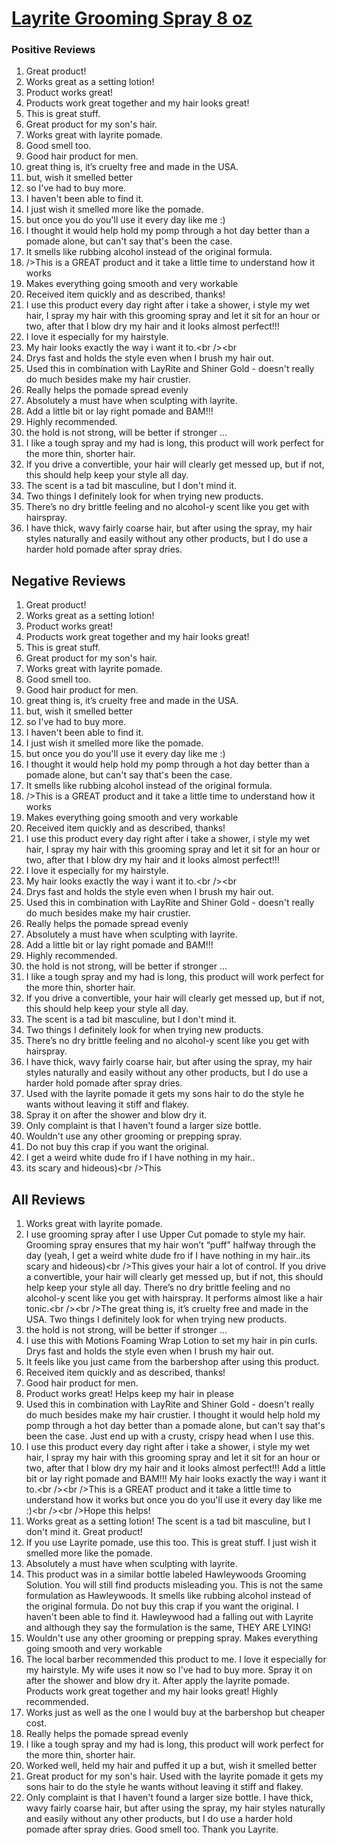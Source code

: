 # [Layrite Grooming Spray 8 oz](https://products.checkmycream.com/products/Layrite-Grooming-Spray-8-oz.html)

### Positive Reviews

<ol>
      <li>Great product!</li>
      <li>Works great as a setting lotion!</li>
      <li>Product works great!</li>
      <li>Products work great together and my hair looks great!</li>
      <li>This is great stuff.  </li>
      <li>Great product for my son&#x27;s hair.</li>
      <li>Works great with layrite pomade.</li>
      <li>Good smell too.  </li>
      <li>Good hair product for men.</li>
      <li>great thing is, it’s cruelty free and made in the USA.  </li>
      <li>but, wish it smelled better</li>
      <li>so I&#x27;ve had to buy more.</li>
      <li>I haven&#x27;t been able to find it.  </li>
      <li>I just wish it smelled more like the pomade.</li>
      <li>but once you do you&#x27;ll use it every day like me :)</li>
      <li>I thought it would help hold my pomp through a hot day better than a pomade alone, but can&#x27;t say that&#x27;s been the case.</li>
      <li>It smells like rubbing alcohol instead of the original formula.  </li>
      <li>/&gt;This is a GREAT product and it take a little time to understand how it works</li>
      <li>Makes everything going smooth and very workable</li>
      <li>Received item quickly and as described, thanks!</li>
      <li>I use this product every day right after i take a shower, i style my wet hair, I spray my hair with this grooming spray and let it sit for an hour or two, after that I blow dry my hair and it looks almost perfect!!!</li>
      <li>I love it especially for my hairstyle.</li>
      <li>My hair looks exactly the way i want it to.&lt;br /&gt;&lt;br</li>
      <li>Drys fast and holds the style even when I brush my hair out.</li>
      <li>Used this in combination with LayRite and Shiner Gold - doesn&#x27;t really do much besides make my hair crustier.</li>
      <li>Really helps the pomade spread evenly</li>
      <li>Absolutely a must have when sculpting with layrite.</li>
      <li>Add a little bit or lay right pomade and BAM!!!</li>
      <li>Highly recommended.</li>
      <li>the hold is not strong, will be better if stronger ...</li>
      <li>I like a tough spray and my had is long, this product will work perfect for the more thin, shorter hair.</li>
      <li>If you drive a convertible, your hair will clearly get messed up, but if not, this should help keep your style all day.  </li>
      <li>The scent is a tad bit masculine, but I don&#x27;t mind it.</li>
      <li>Two things I definitely look for when trying new products.</li>
      <li>There’s no dry brittle feeling and no alcohol-y scent like you get with hairspray.  </li>
      <li>I have thick, wavy fairly coarse hair, but after using the spray, my hair styles naturally and easily without any other products, but I do use a harder hold pomade after spray dries.  </li>
</ol>


<h2>Negative Reviews</h2>
<ol>
<li> Great product!</li>
<li> Works great as a setting lotion!</li>
<li> Product works great!</li>
<li> Products work great together and my hair looks great!</li>
<li> This is great stuff.  </li>
<li> Great product for my son&#x27;s hair.</li>
<li> Works great with layrite pomade.</li>
<li> Good smell too.  </li>
<li> Good hair product for men.</li>
<li> great thing is, it’s cruelty free and made in the USA.  </li>
<li> but, wish it smelled better</li>
<li> so I&#x27;ve had to buy more.</li>
<li> I haven&#x27;t been able to find it.  </li>
<li> I just wish it smelled more like the pomade.</li>
<li> but once you do you&#x27;ll use it every day like me :)</li>
<li> I thought it would help hold my pomp through a hot day better than a pomade alone, but can&#x27;t say that&#x27;s been the case.</li>
<li> It smells like rubbing alcohol instead of the original formula.  </li>
<li> /&gt;This is a GREAT product and it take a little time to understand how it works</li>
<li> Makes everything going smooth and very workable</li>
<li> Received item quickly and as described, thanks!</li>
<li> I use this product every day right after i take a shower, i style my wet hair, I spray my hair with this grooming spray and let it sit for an hour or two, after that I blow dry my hair and it looks almost perfect!!!</li>
<li> I love it especially for my hairstyle.</li>
<li> My hair looks exactly the way i want it to.&lt;br /&gt;&lt;br</li>
<li> Drys fast and holds the style even when I brush my hair out.</li>
<li> Used this in combination with LayRite and Shiner Gold - doesn&#x27;t really do much besides make my hair crustier.</li>
<li> Really helps the pomade spread evenly</li>
<li> Absolutely a must have when sculpting with layrite.</li>
<li> Add a little bit or lay right pomade and BAM!!!</li>
<li> Highly recommended.</li>
<li> the hold is not strong, will be better if stronger ...</li>
<li> I like a tough spray and my had is long, this product will work perfect for the more thin, shorter hair.</li>
<li> If you drive a convertible, your hair will clearly get messed up, but if not, this should help keep your style all day.  </li>
<li> The scent is a tad bit masculine, but I don&#x27;t mind it.</li>
<li> Two things I definitely look for when trying new products.</li>
<li> There’s no dry brittle feeling and no alcohol-y scent like you get with hairspray.  </li>
<li> I have thick, wavy fairly coarse hair, but after using the spray, my hair styles naturally and easily without any other products, but I do use a harder hold pomade after spray dries.  </li>
<li> Used with the layrite pomade it gets my sons hair to do the style he wants without leaving it stiff and flakey.</li>
<li> Spray it on after the shower and blow dry it.</li>
<li> Only complaint is that I haven&#x27;t found a larger size bottle.  </li>
<li> Wouldn&#x27;t use any other grooming or prepping spray.  </li>
<li> Do not buy this crap if you want the original.  </li>
<li> I get a weird white dude fro if I have nothing in my hair..</li>
<li> its scary and hideous)&lt;br /&gt;This</li>
</ol>

<h2>All Reviews</h2>

<ol>
    <li> Works great with layrite pomade.</li>
    <li> I use grooming spray after I use Upper Cut pomade to style my hair.  Grooming spray ensures that my hair won’t “puff” halfway through the day (yeah, I get a weird white dude fro if I have nothing in my hair..its scary and hideous)&lt;br /&gt;This gives your hair a lot of control.  If you drive a convertible, your hair will clearly get messed up, but if not, this should help keep your style all day.  There’s no dry brittle feeling and no alcohol-y scent like you get with hairspray.  It performs almost like a hair tonic.&lt;br /&gt;&lt;br /&gt;The great thing is, it’s cruelty free and made in the USA.  Two things I definitely look for when trying new products.</li>
    <li> the hold is not strong, will be better if stronger ...</li>
    <li> I use this with Motions Foaming Wrap Lotion to set my hair in pin curls. Drys fast and holds the style even when I brush my hair out.</li>
    <li> It feels like you just came from the barbershop after using this product.</li>
    <li> Received item quickly and as described, thanks!</li>
    <li> Good hair product for men.</li>
    <li> Product works great! Helps keep my hair in please</li>
    <li> Used this in combination with LayRite and Shiner Gold - doesn&#x27;t really do much besides make my hair crustier. I thought it would help hold my pomp through a hot day better than a pomade alone, but can&#x27;t say that&#x27;s been the case. Just end up with a crusty, crispy head when I use this.</li>
    <li> I use this product every day right after i take a shower, i style my wet hair, I spray my hair with this grooming spray and let it sit for an hour or two, after that I blow dry my hair and it looks almost perfect!!! Add a little bit or lay right pomade and BAM!!! My hair looks exactly the way i want it to.&lt;br /&gt;&lt;br /&gt;This is a GREAT product and it take a little time to understand how it works but once you do you&#x27;ll use it every day like me :)&lt;br /&gt;&lt;br /&gt;Hope this helps!</li>
    <li> Works great as a setting lotion! The scent is a tad bit masculine, but I don&#x27;t mind it. Great product!</li>
    <li> If you use Layrite pomade, use this too.  This is great stuff.  I just wish it smelled more like the pomade.</li>
    <li> Absolutely a must have when sculpting with layrite.</li>
    <li> This product was in a similar bottle labeled Hawleywoods Grooming Solution.  You will still find products misleading you.  This is not the same formulation as Hawleywoods.  It smells like rubbing alcohol instead of the original formula.  Do not buy this crap if you want the original.  I haven&#x27;t been able to find it.  Hawleywood had a falling out with Layrite and although they say the formulation is the same, THEY ARE LYING!</li>
    <li> Wouldn&#x27;t use any other grooming or prepping spray.  Makes everything going smooth and very workable</li>
    <li> The local barber recommended this product to me. I love it especially for my hairstyle. My wife uses it now so I&#x27;ve had to buy more. Spray it on after the shower and blow dry it. After apply the layrite pomade. Products work great together and my hair looks great! Highly recommended.</li>
    <li> Works just as well as the one I would buy at the barbershop but cheaper cost.</li>
    <li> Really helps the pomade spread evenly</li>
    <li> I like a tough spray and my had is long, this product will work perfect for the more thin, shorter hair.</li>
    <li> Worked well, held my hair and puffed it up a but, wish it smelled better</li>
    <li> Great product for my son&#x27;s hair. Used with the layrite pomade it gets my sons hair to do the style he wants without leaving it stiff and flakey.</li>
    <li> Only complaint is that I haven&#x27;t found a larger size bottle.  I have thick, wavy fairly coarse hair, but after using the spray, my hair styles naturally and easily without any other products, but I do use a harder hold pomade after spray dries.  Good smell too.  Thank you Layrite.</li>
</ol>




